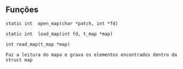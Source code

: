 ## Funções

```
static int  open_map(char *patch, int *fd)
```

```
static int  load_map(int fd, t_map *map)
```

```
int read_map(t_map *map)
```
	Faz a leitura do mapa e grava os elementos encontrados dentro da struct map